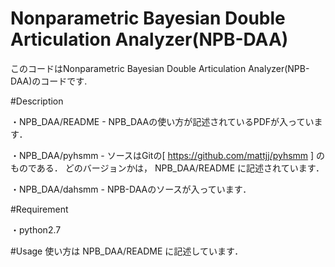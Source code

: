 Nonparametric Bayesian Double Articulation Analyzer(NPB-DAA)
====
  
このコードはNonparametric Bayesian Double Articulation Analyzer(NPB-DAA)のコードです. 

#Description
  
・NPB_DAA/README - NPB_DAAの使い方が記述されているPDFが入っています．
  
  
・NPB_DAA/pyhsmm -  ソースはGitの[ https://github.com/mattjj/pyhsmm ] のものである．
どのバージョンかは， NPB_DAA/README に記述されています．  
  

・NPB_DAA/dahsmm - NPB-DAAのソースが入っています．	


#Requirement

・python2.7


#Usage
  使い方は NPB_DAA/README に記述しています． 
